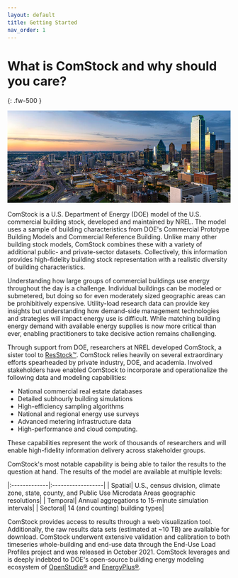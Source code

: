 ```yaml
---
layout: default
title: Getting Started
nav_order: 1
---
```


# What is ComStock and why should you care?
{: .fw-500 }

![comstock_workflow](/assets/images/city-skyline-istock-1155981768.jpg)

ComStock is a U.S. Department of Energy (DOE) model of the U.S. commercial building stock, developed and maintained by NREL. The model uses a sample of building characteristics from DOE's Commercial Prototype Building Models and Commercial Reference Building. Unlike many other building stock models, ComStock combines these with a variety of additional public- and private-sector datasets. Collectively, this information provides high-fidelity building stock representation with a realistic diversity of building characteristics.

Understanding how large groups of commercial buildings use energy throughout the day is a challenge. Individual buildings can be modeled or submetered, but doing so for even moderately sized geographic areas can be prohibitively expensive. Utility-load research data can provide key insights but understanding how demand-side management technologies and strategies will impact energy use is difficult. While matching building energy demand with available energy supplies is now more critical than ever, enabling practitioners to take decisive action remains challenging.

Through support from DOE, researchers at NREL developed ComStock, a sister tool to [ResStock™](https://www.nrel.gov/buildings/resstock.html). ComStock relies heavily on several extraordinary efforts spearheaded by private industry, DOE, and academia. Involved stakeholders have enabled ComStock to incorporate and operationalize the following data and modeling capabilities:

- National commercial real estate databases
- Detailed subhourly building simulations
- High-efficiency sampling algorithms
- National and regional energy use surveys
- Advanced metering infrastructure data
- High-performance and cloud computing.

These capabilities represent the work of thousands of researchers and will enable high-fidelity information delivery across stakeholder groups.

ComStock's most notable capability is being able to tailor the results to the question at hand. The results of the model are available at multiple levels:

|:-------------|:------------------|
| Spatial| U.S., census division, climate zone, state, county, and Public Use Microdata Areas geographic resolutions|
| Temporal| Annual aggregations to 15-minute simulation intervals|
| Sectoral| 14 (and counting) building types|

ComStock provides access to results through a web visualization tool. Additionally, the raw results data sets (estimated at ~10 TB) are available for download. ComStock underwent extensive validation and calibration to both timeseries whole-building and end-use data through the End-Use Load Profiles project and was released in October 2021. ComStock leverages and is deeply indebted to DOE's open-source building energy modeling ecosystem of [OpenStudio®](https://openstudio.net/) and [EnergyPlus®](https://energyplus.net/).

